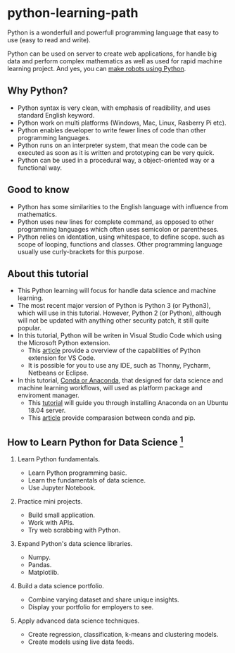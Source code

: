 # python-learning-path

Python is a wonderfull and powerfull programming language that easy to use (easy to read and write).

Python can be used on server to create web applications, for handle big data and perform complex mathematics as well as used for rapid machine learning project. And yes, you can [make robots using Python](https://pythonprogramming.net/robotics-raspberry-pi-tutorial-gopigo-introduction/).

## Why Python?

- Python syntax is very clean, with emphasis of readibility, and uses standard English keyword.
- Python work on multi platforms (Windows, Mac, Linux, Rasberry Pi etc).
- Python enables developer to write fewer lines of code than other programming languages.
- Python runs on an interpreter system, that mean the code can be executed as soon as it is written and prototyping can be very quick.
- Python can be used in a procedural way, a object-oriented way or a functional way.

## Good to know

- Python has some similarities to the English language with influence from mathematics.
- Python uses new lines for complete command, as opposed to other programming languages which often uses semicolon or parentheses.
- Python relies on identation, using whitespace, to define scope. such as scope of looping, functions and classes. Other programming language usually use curly-brackets for this purpose.

## About this tutorial
- This Python learning will focus for handle data science and machine learning.
- The most recent major version of Python is Python 3 (or Python3), which will use in this tutorial. However, Python 2 (or Python), although will not be updated with anything other security patch, it still quite popular.
- In this tutorial, Python will be writen in Visual Studio Code which using the Microsoft Python extension.
    - This [article](https://code.visualstudio.com/docs/languages/python) provide a overview of the capabilities of Python extension for VS Code.
    - It is possible for you to use any IDE, such as Thonny, Pycharm, Netbeans or Eclipse.
- In this tutorial, [Conda or Anaconda](https://www.anaconda.com/why-anaconda/), that designed for data science and machine learning workflows, will used as platform package and enviroment manager.
    - This [tutorial](https://www.digitalocean.com/community/tutorials/how-to-install-anaconda-on-ubuntu-18-04-quickstart) will guide you through installing Anaconda on an Ubuntu 18.04 server.
    - This [article](https://www.anaconda.com/understanding-conda-and-pip/) provide comparasion between conda and pip.

## How to Learn Python for Data Science [<sup>1</sup>](https://www.dataquest.io/blog/how-to-learn-python-for-data-science-in-5-steps/)
1. Learn Python fundamentals.
    - Learn Python programming basic.
    - Learn the fundamentals of data science.
    - Use Jupyter Notebook.

2. Practice mini projects.
    - Build small application.
    - Work with APIs.
    - Try web scrabbing with Python.

3. Expand Python's data science libraries.
    - Numpy.
    - Pandas.
    - Matplotlib.

4. Build a data science portfolio.
    - Combine varying dataset and share unique insights.
    - Display your portfolio for employers to see.

5. Apply advanced data science techniques.
    - Create regression, classification, k-means and clustering models.
    - Create models using live data feeds.
